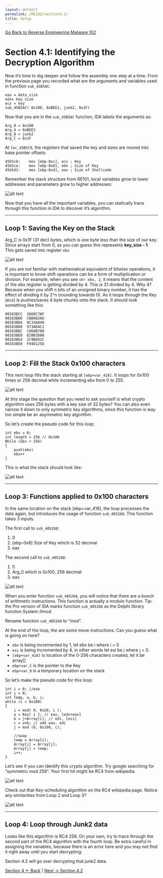 ```yaml
---
layout: default
permalink: /RE102/section4.1/
title: Setup
---
```

[Go Back to Reverse Engineering Malware 102](https://securedorg.github.io/RE102/)

# Section 4.1: Identifying the Decryption Algorithm #

Now it’s time to dig deeper and follow the assembly one step at a time. From the previous page you recorded what are the arguments and variables used in function `sub_45B5AC`:

```
eax = data_size
edx= key_size
ecx = key
sub_45B5AC( 0x100, 0xBEE2, junk2, 0x1F) 
```

Now that you are in the `sub_45B5AC` function, IDA labels the arguments as:

```
Arg_0 = 0x100
Arg_4 = 0xBEE2
Arg_8 = junk2
Arg_C = 0x1F 
```

At `loc_45B5C9`, the registers that saved the key and sizes are moved into base pointer offsets:

```
45b5cb:    mov [ebp-0xc], ecx ; Key
45b5ce:    mov [ebp-0x8], edx ; Size of Key
45b5d1:    mov [ebp-0x4], eax ; Size of Shellcode 
```

Remember the stack structure from RE101, local variables grow to lower addresses and parameters grow to higher addresses:

![alt text](https://securedorg.github.io/RE102/images/Section4.1_TheStackFrame2.png "Section4.1_TheStackFrame2")

Now that you have all the important variables, you can statically trace through this function in IDA to discover it’s algorithm.

---

## Loop 1: Saving the Key on the Stack ##

Arg_C is 0x1F (31 dec) bytes, which is one byte less than the size of our key. Since arrays start from 0, as you can guess this represents **key_size - 1**. This gets saved into register `ebx`

![alt text](https://securedorg.github.io/RE102/images/Section4.1_loop1.png "Section4.1_loop1")

If you are not familiar with mathematical equivalent of bitwise operations, it is important to know shift operations can be a form of multiplication or division. For example, when you see `shr ebx, 2`, it means that the content of the ebx register is getting divided by 4. This is 31 divided by 4. Why 4? Because when you shift n bits of an unsigned binary number, it has the effect of dividing it by 2^n (rounding towards 0). As it loops through the Key (ecx) is pushes/saves 4 byte chunks onto the stack. It should look something like this:

```
00183BCC  3669C7AF  
00183BD0  CBD60266  
00183BD4  0C33A849  
00183BD8  973AD4C1  
00183BDC  C868B780  
00183BE0  820B3D00  
00183BE4  2C9BED2C  
00183BE8  F94D125D   
```

---

## Loop 2: Fill the Stack 0x100 characters ##

This next loop fills the stack starting at `[ebp+var_418]`. It loops for 0x100 times or 256 decimal while incrementing ebx from 0 to 255.

![alt text](https://securedorg.github.io/RE102/images/Section4.1_loop2.png "Section4.1_loop2")

At this stage the question that you need to ask yourself is what crypto algorithm uses 256 bytes with a key size of 32 bytes? You can also even narrow it down to only symmetric key algorithms, since this function is way too simple be an asymmetric key algorithm.

So let’s create the pseudo code for this loop:

```
int ebx = 0;
int length = 256 // 0x100
While (ebx < 256)
{
    push(ebx)
    ebx++
}
```

This is what the stack should look like:

![alt text](https://securedorg.github.io/RE102/images/Section4.1_256bytes.png "Section4.1_256bytes")

---

## Loop 3: Functions applied to 0x100 characters ##

In the same location on the stack [ebp+var_418], the loop processes the data again, but introduces the usage of function `sub_405268`. This function takes 3 inputs. 

The first call to `sub_405268`:

1. 0
2. [ebp-0x8] Size of Key which is 32 decimal
3. eax

The second call to `sub_405268`:

1. 0
2. Arg_0 which is 0x100, 256 decimal
3. eax

![alt text](https://securedorg.github.io/RE102/images/Section4.1_loop3.png "Section4.1_loop3")

When you enter function `sub_405268`, you will notice that there are a bunch of arithmetic instructions. This function is actually a modulo function. Tip: the Pro version of IDA marks function `sub_405268` as the Delphi library function System::llmod.

Rename function `sub_405268` to “mod”.

At the end of the loop, the are some move instructions. Can you guess what is going on here?

* `ebx` is being incremented by 1, let ebx be i where i = 0
* `esi` is being incremented by 4, in other words let esi be j where j = 0.
* `[ebp+var_418]` is location of the 0-256 characters created, let it be array[]
* `ebp+var_C` is the pointer to the Key
* `ebp+var_D` is a temporary location on the stack

So let’s make the pseudo code for this loop:

```
int i = 0; //eax
int j = 0;
int temp, a, b, c;
while (i < 0x100)
{
    i = mod( 0, 0x20, i );
    a = Key[ i ]; // eax, [edx+eax]
    b = j+Array[i]; // edi, [esi]
    c = a+b; // add eax, edi
    j = mod (0, 0x100, c);
    
    //swap
    temp = Array[i];
    Array[i] = Array[j];
    Array[j] = temp;
    i++;
}
```

Let’s see if you can identify this crypto algorithm. Try google searching for “symmetric mod 256”. Your first hit might be RC4 from wikipedia.

![alt text](https://securedorg.github.io/RE102/images/face.jpg "face")

Check out that Key-scheduling algorithm on the RC4 wikipedia page. Notice any similarities from Loop 2 and Loop 3?

![alt text](https://securedorg.github.io/RE102/images/Section4.1_keyschedule.png "Section4.1_keyschedule")

---

## Loop 4: Loop through Junk2 data ##

Looks like this algorithm is RC4 256. On your own, try to trace through the second part of the RC4 algorithm with the fourth loop. Be extra careful in assigning the variables, because there is an error here and you may not find it right away until you start decrypting.

Section 4.2 will go over decrypting that junk2 data.

[Section 4 <- Back](https://securedorg.github.io/RE102/section4) | [Next -> Section 4.2](https://securedorg.github.io/RE102/section4.2)
